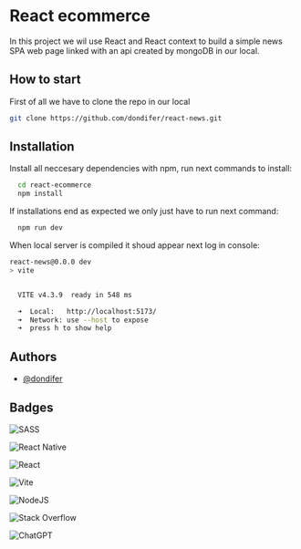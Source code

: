 
# React ecommerce

In this project we wil use React and React context to build a simple news SPA web page linked with an api created by mongoDB in our local.


## How to start
First of all we have to clone the repo in our local


```bash
git clone https://github.com/dondifer/react-news.git
 ```



## Installation

Install all neccesary dependencies with npm, run next commands to install:

```bash
  cd react-ecommerce   
  npm install
```
If installations end as expected we only just have to run next command:
```bash
  npm run dev
```
When local server is compiled it shoud appear next log in console:
```bash
react-news@0.0.0 dev
> vite


  VITE v4.3.9  ready in 548 ms

  ➜  Local:   http://localhost:5173/
  ➜  Network: use --host to expose
  ➜  press h to show help
```
    
## Authors

- [@dondifer](https://www.github.com/dondifer)


## Badges

![SASS](https://img.shields.io/badge/SASS-hotpink.svg?style=for-the-badge&logo=SASS&logoColor=white)

![React Native](https://img.shields.io/badge/react_native-%2320232a.svg?style=for-the-badge&logo=react&logoColor=%2361DAFB)

![React](https://img.shields.io/badge/react-%2320232a.svg?style=for-the-badge&logo=react&logoColor=%2361DAFB)

![Vite](https://img.shields.io/badge/vite-%23646CFF.svg?style=for-the-badge&logo=vite&logoColor=white)

![NodeJS](https://img.shields.io/badge/node.js-6DA55F?style=for-the-badge&logo=node.js&logoColor=white)

![Stack Overflow](https://img.shields.io/badge/-Stackoverflow-FE7A16?style=for-the-badge&logo=stack-overflow&logoColor=white)

![ChatGPT](https://img.shields.io/badge/chatGPT-74aa9c?style=for-the-badge&logo=openai&logoColor=white)

